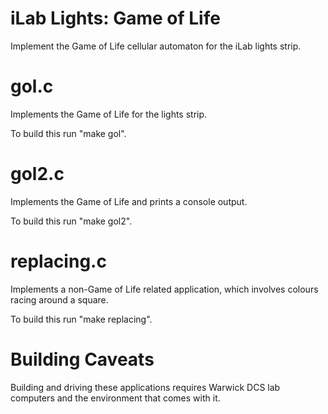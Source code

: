 iLab Lights: Game of Life
===================

Implement the Game of Life cellular automaton for the iLab lights strip.

gol.c
=====

Implements the Game of Life for the lights strip.

To build this run "make gol".

gol2.c
======

Implements the Game of Life and prints a console output.

To build this run "make gol2".

replacing.c
===========

Implements a non-Game of Life related application, which involves colours racing around a square.

To build this run "make replacing".

Building Caveats
================

Building and driving these applications requires Warwick DCS lab computers and the environment that comes with it.
